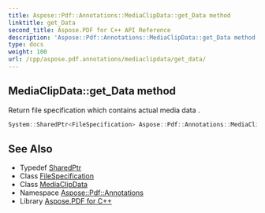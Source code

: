 ```yaml
---
title: Aspose::Pdf::Annotations::MediaClipData::get_Data method
linktitle: get_Data
second_title: Aspose.PDF for C++ API Reference
description: 'Aspose::Pdf::Annotations::MediaClipData::get_Data method. Return file specification which contains actual media data  in C++.'
type: docs
weight: 100
url: /cpp/aspose.pdf.annotations/mediaclipdata/get_data/
---
```

## MediaClipData::get_Data method


Return file specification which contains actual media data .

```cpp
System::SharedPtr<FileSpecification> Aspose::Pdf::Annotations::MediaClipData::get_Data()
```

## See Also

* Typedef [SharedPtr](../../../system/sharedptr/)
* Class [FileSpecification](../../../aspose.pdf/filespecification/)
* Class [MediaClipData](../)
* Namespace [Aspose::Pdf::Annotations](../../)
* Library [Aspose.PDF for C++](../../../)
